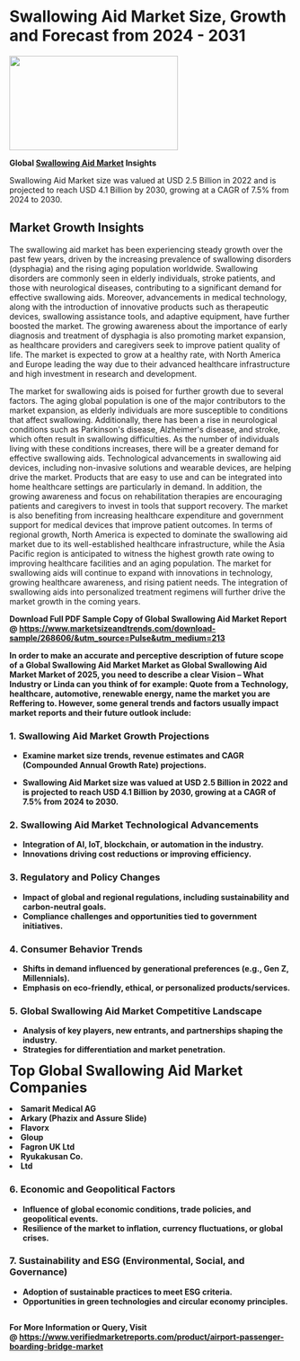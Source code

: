 <H1>Swallowing Aid Market Size, Growth and Forecast from 2024 - 2031</H1><img class="aligncenter size-medium wp-image-584254" src="https://thirdeyenews.in/wp-content/uploads/2024/09/Global-Market-Research-300x168.jpeg" alt="" width="300" height="168" /><p><strong>Global&nbsp;<a href="https://www.marketsizeandtrends.com/download-sample/268606/&amp;utm_source=Pulse&amp;utm_medium=213">Swallowing Aid Market</a> Insights</strong></p><p>Swallowing Aid Market size was valued at USD 2.5 Billion in 2022 and is projected to reach USD 4.1 Billion by 2030, growing at a CAGR of 7.5% from 2024 to 2030.</p><p><h2>Market Growth Insights</h2> <p>The swallowing aid market has been experiencing steady growth over the past few years, driven by the increasing prevalence of swallowing disorders (dysphagia) and the rising aging population worldwide. Swallowing disorders are commonly seen in elderly individuals, stroke patients, and those with neurological diseases, contributing to a significant demand for effective swallowing aids. Moreover, advancements in medical technology, along with the introduction of innovative products such as therapeutic devices, swallowing assistance tools, and adaptive equipment, have further boosted the market. The growing awareness about the importance of early diagnosis and treatment of dysphagia is also promoting market expansion, as healthcare providers and caregivers seek to improve patient quality of life. The market is expected to grow at a healthy rate, with North America and Europe leading the way due to their advanced healthcare infrastructure and high investment in research and development.</p> <p><strong></strong></p> <p>The market for swallowing aids is poised for further growth due to several factors. The aging global population is one of the major contributors to the market expansion, as elderly individuals are more susceptible to conditions that affect swallowing. Additionally, there has been a rise in neurological conditions such as Parkinson's disease, Alzheimer's disease, and stroke, which often result in swallowing difficulties. As the number of individuals living with these conditions increases, there will be a greater demand for effective swallowing aids. Technological advancements in swallowing aid devices, including non-invasive solutions and wearable devices, are helping drive the market. Products that are easy to use and can be integrated into home healthcare settings are particularly in demand. In addition, the growing awareness and focus on rehabilitation therapies are encouraging patients and caregivers to invest in tools that support recovery. The market is also benefiting from increasing healthcare expenditure and government support for medical devices that improve patient outcomes. In terms of regional growth, North America is expected to dominate the swallowing aid market due to its well-established healthcare infrastructure, while the Asia Pacific region is anticipated to witness the highest growth rate owing to improving healthcare facilities and an aging population. The market for swallowing aids will continue to expand with innovations in technology, growing healthcare awareness, and rising patient needs. The integration of swallowing aids into personalized treatment regimens will further drive the market growth in the coming years.</p> <p><strong></p><p><span class=""><strong>Download Full PDF Sample Copy of Global Swallowing Aid Market Report</strong> @ <a href="https://www.marketsizeandtrends.com/download-sample/268606/&amp;utm_source=Pulse&amp;utm_medium=213" target="_blank">https://www.marketsizeandtrends.com/download-sample/268606/&amp;utm_source=Pulse&amp;utm_medium=213</a></span></p><p>In order to make an accurate and perceptive description of future scope of a Global&nbsp;Swallowing Aid Market Market as Global&nbsp;Swallowing Aid Market Market of 2025, you need to describe a clear Vision &ndash; What Industry or Linda can you think of for example: Quote from a Technology, healthcare, automotive, renewable energy, name the market you are Reffering to. However, some general trends and factors usually impact market reports and their future outlook include:</p><h3>1.&nbsp;<strong>Swallowing Aid Market Growth Projections</strong></h3><ul><li>Examine market size trends, revenue estimates and CAGR (Compounded Annual Growth Rate) projections.</li><li><p>Swallowing Aid Market size was valued at USD 2.5 Billion in 2022 and is projected to reach USD 4.1 Billion by 2030, growing at a CAGR of 7.5% from 2024 to 2030.</p></li></ul><h3>2.&nbsp;<strong>Swallowing Aid Market Technological Advancements</strong></h3><ul><li>Integration of AI, IoT, blockchain, or automation in the industry.</li><li>Innovations driving cost reductions or improving efficiency.</li></ul><h3>3.&nbsp;<strong>Regulatory and Policy Changes</strong></h3><ul><li>Impact of global and regional regulations, including sustainability and carbon-neutral goals.</li><li>Compliance challenges and opportunities tied to government initiatives.</li></ul><h3>4.&nbsp;<strong>Consumer Behavior Trends</strong></h3><ul><li>Shifts in demand influenced by generational preferences (e.g., Gen Z, Millennials).</li><li>Emphasis on eco-friendly, ethical, or personalized products/services.</li></ul><h3>5.&nbsp;<strong>Global Swallowing Aid Market Competitive Landscape</strong></h3><ul><li>Analysis of key players, new entrants, and partnerships shaping the industry.</li><li>Strategies for differentiation and market penetration.</li></ul><p data-pm-slice="1 1 []"><span style="color: inherit; font-family: inherit; font-size: 25px;">Top Global Swallowing Aid Market Companies</span></p><div class="" data-test-id=""><p><li>Samarit Medical AG</li><li> Arkary (Phazix and Assure Slide)</li><li> Flavorx</li><li> Gloup</li><li> Fagron UK Ltd</li><li> Ryukakusan Co.</li><li> Ltd</li></p></div><h3>6.&nbsp;<strong>Economic and Geopolitical Factors</strong></h3><ul><li>Influence of global economic conditions, trade policies, and geopolitical events.</li><li>Resilience of the market to inflation, currency fluctuations, or global crises.</li></ul><h3>7.&nbsp;<strong>Sustainability and ESG (Environmental, Social, and Governance)</strong></h3><ul><li>Adoption of sustainable practices to meet ESG criteria.</li><li>Opportunities in green technologies and circular economy principles.</li></ul><h2><strong style="font-size: 14px;">For More Information or Query, Visit @&nbsp;</strong><a style="background-color: #ffffff; font-size: 14px;" href="https://www.marketsizeandtrends.com/report/swallowing-aid-market/" target="_blank">https://www.verifiedmarketreports.com/product/airport-passenger-boarding-bridge-market</a></h2>
